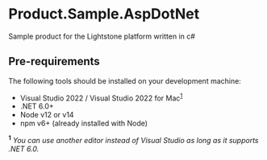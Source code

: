 # Product.Sample.AspDotNet
Sample product for the Lightstone platform written in c#

## Pre-requirements
The following tools should be installed on your development machine:

- Visual Studio 2022 / Visual Studio 2022 for Mac<sup>[1](#f-editor)</sup>
- .NET 6.0+
- Node v12 or v14
- npm v6+ (already installed with Node)

<sup id="f-editor"><b>1</b></sup> <em>You can use another editor instead of Visual Studio as long as it supports .NET 6.0.</em>
